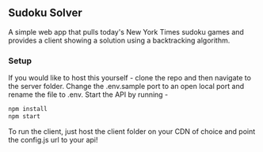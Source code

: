 ## Sudoku Solver

A simple web app that pulls today's New York Times sudoku games and provides a client showing a solution using a backtracking algorithm.

### Setup

If you would like to host this yourself - clone the repo and then navigate to the server folder. Change the .env.sample port to an open local port and rename the file to .env. Start the API by running -

```sh
npm install 
npm start
```

To run the client, just host the client folder on your CDN of choice and point the config.js url to your api!
